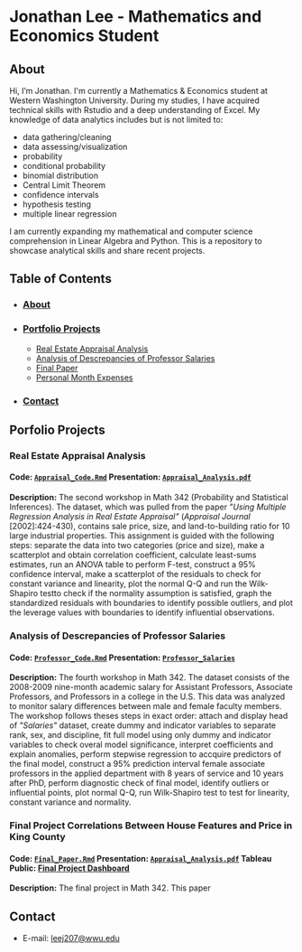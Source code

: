 # Jonathan Lee - Mathematics and Economics Student
  ## **About**
  
  Hi, I’m Jonathan. I'm currently a Mathematics & Economics student at Western Washington University. 
  During my studies, I have acquired technical skills with Rstudio and a deep understanding of Excel. 
  My knowledge of data analytics includes but is not limited to:

 - data gathering/cleaning
 - data assessing/visualization
 - probability
 - conditional probability
 - binomial distribution
 - Central Limit Theorem
 - confidence intervals
 - hypothesis testing
 - multiple linear regression
 
   
  I am currently expanding my mathematical and computer science comprehension in Linear Algebra and Python.
  This is a repository to showcase analytical skills and share recent projects.
  
  ## **Table of Contents**
  - ### [About](#about)
  - ### [Portfolio Projects](#portfolio-projects)
    + [Real Estate Appraisal Analysis](#real-estate-appraisal-analysis)
    + [Analysis of Descrepancies of Professor Salaries](#analysis-of-descrepancies-of-professor-salaries)
    + [Final Paper](#final-project-correlations-between-house-features-and-price-in-king-county)
    + [Personal Month Expenses](#personal-monthly-expenses)
  - ### [**Contact**](#Contact)
 
  ## **Porfolio Projects**
   ### **Real Estate Appraisal Analysis**
   #### **Code:** [`Appraisal_Code.Rmd`](https://github.com/JONATHAN-LEE-01/About/blob/main/Appraisal%20Code.R) **Presentation:** [`Appraisal_Analysis.pdf`](https://github.com/JONATHAN-LEE-01/About/blob/main/Appraisal_Analysis.pdf)
   
   **Description:** 
   The second workshop in Math 342 (Probability and Statistical Inferences). The dataset, which was pulled from the paper *"Using Multiple Regression Analysis in Real Estate Appraisal"* (*Appraisal Journal* [2002]:424-430), contains sale price, size, and land-to-building ratio for 10 large industrial properties. This assignment is guided with the following steps: separate the data into two categories (price and size), make a scatterplot and obtain correlation coefficient, calculate least-sums estimates, run an ANOVA table to perform F-test, construct a 95% confidence interval, make a scatterplot of the residuals to check for constant variance and linearity, plot the normal Q-Q and run the Wilk-Shapiro testto check if the normality assumption is satisfied, graph the standardized residuals with boundaries to identify possible outliers, and plot the leverage values with boundaries to identify influential observations. 

   ### **Analysis of Descrepancies of Professor Salaries**
   #### **Code:** [`Professor_Code.Rmd`](https://github.com/JONATHAN-LEE-01/Portfolio/blob/main/Professor_Salaries.Rmd) **Presentation:** [`Professor_Salaries`](https://github.com/JONATHAN-LEE-01/Portfolio/blob/main/Professor_Salaries.pdf)
   
   **Description:** 
The fourth workshop in Math 342. The dataset consists of the 2008-2009 nine-month academic salary for Assistant Professors, Associate Professors, and Professors in a college in the U.S. This data was analyzed to monitor salary differences between male and female faculty members. The workshop follows theses steps in exact order: attach and display head of *"Salaries"* dataset, create dummy and indicator variables to separate rank, sex, and discipline, fit full model using only dummy and indicator variables to check overal model significance, interpret coefficients and explain anomalies, perform stepwise regression to accquire predictors of the final model, construct a 95% prediction interval female associate professors in the applied department with 8 years of service and 10 years after PhD, perform diagnostic check of final model, identify outliers or influential points, plot normal Q-Q, run Wilk-Shapiro test to test for linearity, constant variance and normality.

   ### **Final Project** Correlations Between House Features and Price in King County
   #### **Code:** [`Final_Paper.Rmd`](https://github.com/JONATHAN-LEE-01/About/blob/main/Final_Paper.R) **Presentation:** [`Appraisal_Analysis.pdf`](https://github.com/JONATHAN-LEE-01/About/blob/main/Math%20342%20Final%20Paper.pdf) **Tableau Public:** [Final Project Dashboard](https://public.tableau.com/app/profile/jonathan.lee8070/viz/UnexploredDatainCorrelationsBetweenHouseFeaturesandPriceinKingCounty/Correlations_1)
      
   **Description:** 
   The final project in Math 342. This paper 
   
   ## **Contact**
   - E-mail: leej207@wwu.edu
